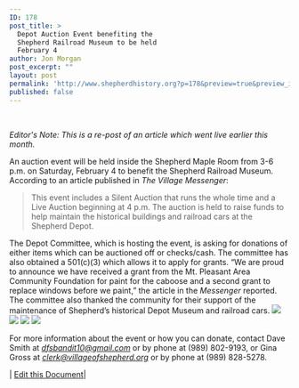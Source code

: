 ```yaml
---
ID: 178
post_title: >
  Depot Auction Event benefiting the
  Shepherd Railroad Museum to be held
  February 4
author: Jon Morgan
post_excerpt: ""
layout: post
permalink: 'http://www.shepherdhistory.org?p=178&preview=true&preview_id=178'
published: false
---
```

&nbsp;

<em>Editor's Note: This is a re-post of an article which went live earlier this month.</em>

An auction event will be held inside the Shepherd Maple Room from 3-6 p.m. on Saturday, February 4 to benefit the Shepherd Railroad Museum. According to an article published in <em>The Village Messenger</em>:
<blockquote>This event includes a Silent Auction that runs the whole time and a Live Auction beginning at 4 p.m. The auction is held to raise funds to help maintain the historical buildings and railroad cars at the Shepherd Depot.</blockquote>
The Depot Committee, which is hosting the event, is asking for donations of either items which can be auctioned off or checks/cash. The committee has also obtained a 501(c)(3) which allows it to apply for grants. “We are proud to announce we have received a grant from the Mt. Pleasant Area Community Foundation for paint for the caboose and a second grant to replace windows before we paint,” the article in the <em>Messenger</em> reported. The committee also thanked the community for their support of the maintenance of Shepherd’s historical Depot Museum and railroad cars.

<img class="wp-image-179" src="http://www.shepherdhistory.org/wp-content/uploads/2017/01/word-image.jpeg" />
<img class="wp-image-181" src="http://www.shepherdhistory.org/wp-content/uploads/2017/01/word-image-2.jpeg" />
<img class="wp-image-182" src="http://www.shepherdhistory.org/wp-content/uploads/2017/01/word-image-3.jpeg" />
<img class="wp-image-183" src="http://www.shepherdhistory.org/wp-content/uploads/2017/01/word-image-4.jpeg" />

For more information about the event or how you can donate, contact Dave Smith at <a href="mailto:*dfsbandit10@gmail.com*"><em>dfsbandit10@gmail.com</em></a> or by phone at (989) 802-9193, or Gina Gross at <a href="mailto:*clerk@villageofshepherd.org*"><em>clerk@villageofshepherd.org</em></a> or by phone at (989) 828-5278.

| <a href="https://www.penflip.com/shepherdonlinehq/shepherd-chamber-of-commerce/blob/master/traindepotauction.txt?invite=3sp8czhi">Edit this Document</a>|